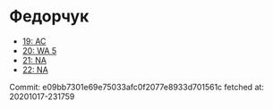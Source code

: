 # Федорчук
- [19: AC](19.md)
- [20: WA 5](20.md)
- [21: NA](21.md)
- [22: NA](22.md)

Commit: e09bb7301e69e75033afc0f2077e8933d701561c
 fetched at: 20201017-231759
